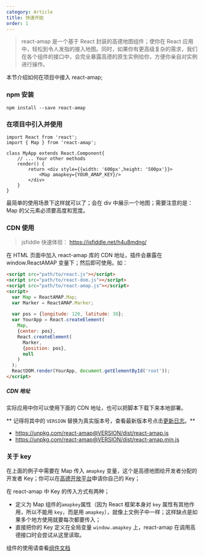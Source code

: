 ```yaml
---
category: Article
title: 快速开始
order: 1
---
```


> react-amap 是一个基于 React 封装的高德地图组件；使你在 React 应用中，轻松到令人发指的接入地图。同时，如果你有更高级复杂的需求，我们在各个组件的接口中，会完全暴露高德的原生实例给你，方便你亲自对实例进行操作。



本节介绍如何在项目中接入 react-amap;

### npm 安装

    npm install --save react-amap


### 在项目中引入并使用

    import React from 'react';
    import { Map } from 'react-amap';
    
    class MyApp extends React.Component{
        // ... Your other methods
        render() {
            return <div style={{width: '600px',height: '500px'}}>
                <Map amapkey={YOUR_AMAP_KEY}/>
            </div>
        }
    }
    
最简单的使用场景下这样就可以了；会在 div 中展示一个地图；需要注意的是：Map 的父元素必须要高度和宽度。

### CDN 使用

> jsfiddle 快速体验： https://jsfiddle.net/h4u8mdng/

在 HTML 页面中加入 react-amap 库的 CDN 地址，插件会暴露在 window.ReactAMAP 变量下；然后即可使用。如：

```html
<script src="path/to/react.js"></script>
<script src="path/to/react-dom.js"></script>
<script src="path/to/react-amap.js"></script>
<script>
  var Map = ReactAMAP.Map;
  var Marker = ReactAMAP.Marker;
  
  var pos = {longitude: 120, latitude: 30};
  var YourApp = React.createElement(
    Map, 
    {center: pos}, 
    React.createElement(
      Marker, 
      {position: pos}, 
      null
    )
  );
  ReactDOM.render(YourApp, document.getElementById('root'));
</script>
```

##### CDN 地址

实际应用中你可以使用下面的 CDN 地址，也可以把脚本下载下来本地部署。

** 记得将其中的 `VERSION` 替换为真实版本号，查看最新版本号点击[更新日志](/articles/changelog)。**

+ https://unpkg.com/react-amap@VERSION/dist/react-amap.js
+ https://unpkg.com/react-amap@VERSION/dist/react-amap.min.js

### 关于 key

在上面的例子中需要在 Map 传入 `amapkey` 变量，这个是高德地图给开发者分配的开发者 Key；你可以在[高德开放平台](http://lbs.amap.com/faq/account/key/67)申请你自己的 Key；

在 react-amap 中 Key 的传入方式有两种；

+ 定义为 Map 组件的`amapkey`属性（因为 React 框架本身对 `key` 属性有其他作用，所以不能用 `key`，而是用 `amapkey`），就像上文例子中一样；这样缺点是如果多个地方使用就要每次都要传入；
+ 直接把你的 Key 定义在全局变量 `window.amapkey` 上，react-amap 在调用高德接口时会尝试从这里读取。


组件的使用请查看[组件文档](/components/about)
